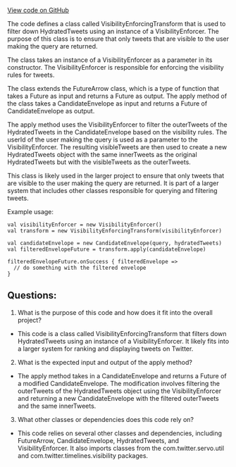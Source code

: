 [View code on GitHub](https://github.com/misbahsy/the-algorithm/timelineranker/server/src/main/scala/com/twitter/timelineranker/common/VisibilityEnforcingTransform.scala)

The code defines a class called VisibilityEnforcingTransform that is used to filter down HydratedTweets using an instance of a VisibilityEnforcer. The purpose of this class is to ensure that only tweets that are visible to the user making the query are returned. 

The class takes an instance of a VisibilityEnforcer as a parameter in its constructor. The VisibilityEnforcer is responsible for enforcing the visibility rules for tweets. 

The class extends the FutureArrow class, which is a type of function that takes a Future as input and returns a Future as output. The apply method of the class takes a CandidateEnvelope as input and returns a Future of CandidateEnvelope as output. 

The apply method uses the VisibilityEnforcer to filter the outerTweets of the HydratedTweets in the CandidateEnvelope based on the visibility rules. The userId of the user making the query is used as a parameter to the VisibilityEnforcer. The resulting visibleTweets are then used to create a new HydratedTweets object with the same innerTweets as the original HydratedTweets but with the visibleTweets as the outerTweets. 

This class is likely used in the larger project to ensure that only tweets that are visible to the user making the query are returned. It is part of a larger system that includes other classes responsible for querying and filtering tweets. 

Example usage:

```
val visibilityEnforcer = new VisibilityEnforcer()
val transform = new VisibilityEnforcingTransform(visibilityEnforcer)

val candidateEnvelope = new CandidateEnvelope(query, hydratedTweets)
val filteredEnvelopeFuture = transform.apply(candidateEnvelope)

filteredEnvelopeFuture.onSuccess { filteredEnvelope =>
  // do something with the filtered envelope
}
```
## Questions: 
 1. What is the purpose of this code and how does it fit into the overall project?
- This code is a class called VisibilityEnforcingTransform that filters down HydratedTweets using an instance of a VisibilityEnforcer. It likely fits into a larger system for ranking and displaying tweets on Twitter.

2. What is the expected input and output of the apply method?
- The apply method takes in a CandidateEnvelope and returns a Future of a modified CandidateEnvelope. The modification involves filtering the outerTweets of the HydratedTweets object using the VisibilityEnforcer and returning a new CandidateEnvelope with the filtered outerTweets and the same innerTweets.

3. What other classes or dependencies does this code rely on?
- This code relies on several other classes and dependencies, including FutureArrow, CandidateEnvelope, HydratedTweets, and VisibilityEnforcer. It also imports classes from the com.twitter.servo.util and com.twitter.timelines.visibility packages.